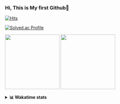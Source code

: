### Hi, This is My first Github👋
[![Hits](https://hits.seeyoufarm.com/api/count/incr/badge.svg?url=https%3A%2F%2Fgithub.com%2FJonghyun-Park1027&count_bg=%2379C83D&title_bg=%23555555&icon=&icon_color=%23E7E7E7&title=hits&edge_flat=false)](https://hits.seeyoufarm.com)
<br>

[![Solved.ac Profile](http://mazassumnida.wtf/api/v2/generate_badge?boj=ppjjhh1027)](https://solved.ac/ppjjhh1027/)

<p>
  <img height="180em" src="https://github-readme-stats-eight-rho-29.vercel.app/api?username=Jonghyun-Park1027&show_icons=true&include_all_commits=true&bg_color=30,e96443,904e95&title_color=fff&text_color=fff">
  <img height="180em" src="https://github-readme-stats-eight-rho-29.vercel.app/api/top-langs/?username=Jonghyun-Park1027&layout=compact&bg_color=30,e96443,904e95&title_color=fff&text_color=fff">


</p>
<details>
<summary><b>📊 Wakatime stats</b><br></summary>
<div>
<hr/>




<!--START_SECTION:waka-->
![Code Time](http://img.shields.io/badge/Code%20Time-203%20hrs%201%20min-blue)

![Profile Views](http://img.shields.io/badge/Profile%20Views-1-blue)

**🐱 My GitHub Data** 

> 📦 70.9 kB Used in GitHub's Storage 
 > 
> 🏆 93 Contributions in the Year 2023
 > 
> 🚫 Not Opted to Hire
 > 
> 📜 13 Public Repositories 
 > 
> 🔑 8 Private Repositories 
 > 
**I'm an Early 🐤** 

```text
🌞 Morning                32 commits          ████░░░░░░░░░░░░░░░░░░░░░   16.67 % 
🌆 Daytime                96 commits          ████████████░░░░░░░░░░░░░   50.00 % 
🌃 Evening                58 commits          ████████░░░░░░░░░░░░░░░░░   30.21 % 
🌙 Night                  6 commits           █░░░░░░░░░░░░░░░░░░░░░░░░   03.12 % 
```
📅 **I'm Most Productive on Sunday** 

```text
Monday                   23 commits          ███░░░░░░░░░░░░░░░░░░░░░░   11.98 % 
Tuesday                  14 commits          ██░░░░░░░░░░░░░░░░░░░░░░░   07.29 % 
Wednesday                16 commits          ██░░░░░░░░░░░░░░░░░░░░░░░   08.33 % 
Thursday                 10 commits          █░░░░░░░░░░░░░░░░░░░░░░░░   05.21 % 
Friday                   38 commits          █████░░░░░░░░░░░░░░░░░░░░   19.79 % 
Saturday                 42 commits          █████░░░░░░░░░░░░░░░░░░░░   21.88 % 
Sunday                   49 commits          ██████░░░░░░░░░░░░░░░░░░░   25.52 % 
```


📊 **This Week I Spent My Time On** 

```text
🕑︎ Time Zone: Asia/Seoul

💬 Programming Languages: 
Jupyter                  12 hrs 23 mins      ███████████████████████░░   91.52 % 
Python                   46 mins             █░░░░░░░░░░░░░░░░░░░░░░░░   05.73 % 
Markdown                 13 mins             ░░░░░░░░░░░░░░░░░░░░░░░░░   01.70 % 
Text                     4 mins              ░░░░░░░░░░░░░░░░░░░░░░░░░   00.50 % 
textmate                 3 mins              ░░░░░░░░░░░░░░░░░░░░░░░░░   00.43 % 

🔥 Editors: 
PyCharm                  13 hrs 32 mins      █████████████████████████   100.00 % 

🐱‍💻 Projects: 
statistics               4 hrs 43 mins       █████████░░░░░░░░░░░░░░░░   34.86 % 
gpt                      3 hrs 22 mins       ██████░░░░░░░░░░░░░░░░░░░   24.88 % 
고려대SW                    2 hrs 45 mins       █████░░░░░░░░░░░░░░░░░░░░   20.38 % 
Codingtest-practice      1 hr 1 min          ██░░░░░░░░░░░░░░░░░░░░░░░   07.56 % 
new_codingtest           53 mins             ██░░░░░░░░░░░░░░░░░░░░░░░   06.60 % 

💻 Operating System: 
Windows                  13 hrs 32 mins      █████████████████████████   100.00 % 
```

**I Mostly Code in Jupyter Notebook** 

```text
Jupyter Notebook         8 repos             █████████████░░░░░░░░░░░░   53.33 % 
HTML                     3 repos             █████░░░░░░░░░░░░░░░░░░░░   20.00 % 
Python                   3 repos             █████░░░░░░░░░░░░░░░░░░░░   20.00 % 
R                        1 repo              ██░░░░░░░░░░░░░░░░░░░░░░░   06.67 % 
```




 Last Updated on 21/04/2023 18:34:05 UTC
<!--END_SECTION:waka-->
</details>



